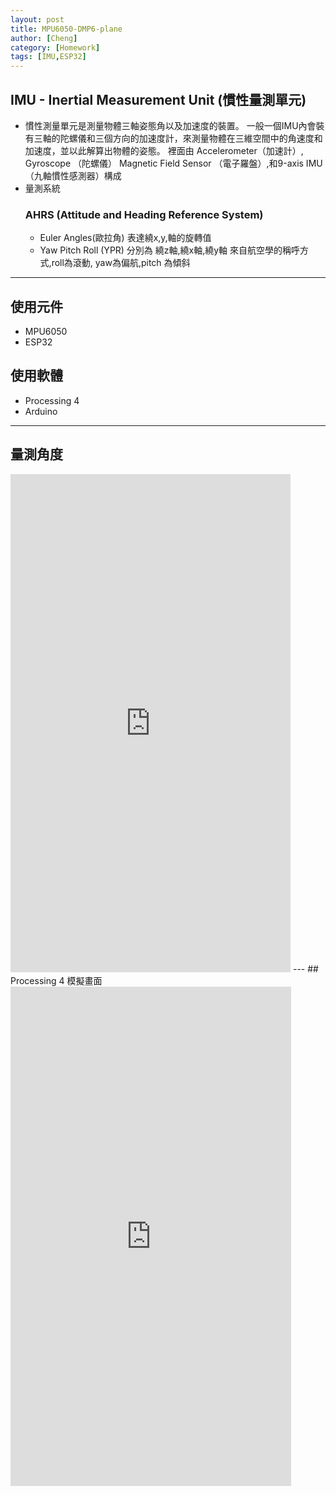 ```yaml
---
layout: post
title: MPU6050-DMP6-plane
author: [Cheng]
category: [Homework]
tags: [IMU,ESP32]
---
```


## IMU - Inertial Measurement Unit (慣性量測單元)
* 慣性測量單元是測量物體三軸姿態角以及加速度的裝置。
 一般一個IMU內會裝有三軸的陀螺儀和三個方向的加速度計，來測量物體在三維空間中的角速度和加速度，並以此解算出物體的姿態。
  裡面由 Accelerometer（加速計）, Gyroscope （陀螺儀） Magnetic Field Sensor （電子羅盤）,和9-axis IMU（九軸慣性感測器）構成
* 量測系統
  ### AHRS (Attitude and Heading Reference System)
  * Euler Angles(歐拉角) 表達繞x,y,軸的旋轉值
  * Yaw Pitch Roll (YPR) 分別為 繞z軸,繞x軸,繞y軸 來自航空學的稱呼方式,roll為滾動, yaw為偏航,pitch 為傾斜

 ---
## 使用元件
* MPU6050
* ESP32
## 使用軟體
* Processing 4
* Arduino
---
## 量測角度
<iframe width="448" height="797" src="https://www.youtube.com/embed/E9f3wMgSYoo" title="MPU9250_DMP_Teapot" frameborder="0" allow="accelerometer; autoplay; clipboard-write; encrypted-media; gyroscope; picture-in-picture; web-share" allowfullscreen></iframe>
---
## Processing 4 模擬畫面
<iframe width="449" height="799" src="https://www.youtube.com/embed/Z-cK5Zr6NTE" title="plane" frameborder="0" allow="accelerometer; autoplay; clipboard-write; encrypted-media; gyroscope; picture-in-picture; web-share" allowfullscreen></iframe>
